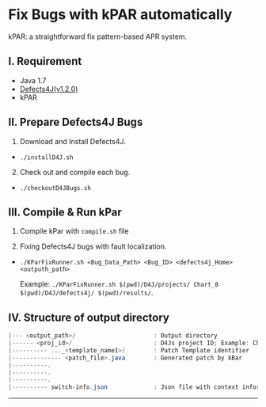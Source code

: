 # Fix Bugs with kPAR automatically

kPAR: a straightforward fix pattern-based APR system.

I. Requirement
----------------
 - Java 1.7
 - [Defects4J(v1.2.0)](https://github.com/rjust/defects4j)
 - kPAR

 II. Prepare Defects4J Bugs
--------------------
 1. Download and Install Defects4J.
 - `./installD4J.sh`

 2. Check out and compile each bug.
 - `./checkoutD4JBugs.sh`

III. Compile & Run kPar
--------------------
 1. Compile kPar with `compile.sh` file

 2. Fixing Defects4J bugs with fault localization.
 - `./KParFixRunner.sh <Bug_Data_Path> <Bug_ID> <defects4j_Home> <outputh_path>`

   Example: `./KParFixRunner.sh $(pwd)/D4J/projects/ Chart_8 $(pwd)/D4J/defects4j/ $(pwd)/results/`.

IV. Structure of output directory
 ---------------------------
 ```powershell
 |--- <output_path>/                      : Output directory
 |------ <proj_id>/                       : D4Js project ID; Example: Chart_8
 |---------- ..._<template_name1>/        : Patch Template identifier
 |-------------- <patch_file>.java        : Generated patch by kBar
 |----------.
 |----------.
 |----------.
 |---------- switch-info.json             : Json file with context information regarding patch space
 ```
----